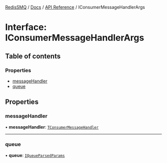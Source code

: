 [RedisSMQ](../../../README.md) / [Docs](../../README.md) / [API Reference](../README.md) / IConsumerMessageHandlerArgs

# Interface: IConsumerMessageHandlerArgs

## Table of contents

### Properties

- [messageHandler](IConsumerMessageHandlerArgs.md#messagehandler)
- [queue](IConsumerMessageHandlerArgs.md#queue)

## Properties

### messageHandler

• **messageHandler**: [`TConsumerMessageHandler`](../README.md#tconsumermessagehandler)

___

### queue

• **queue**: [`IQueueParsedParams`](IQueueParsedParams.md)
